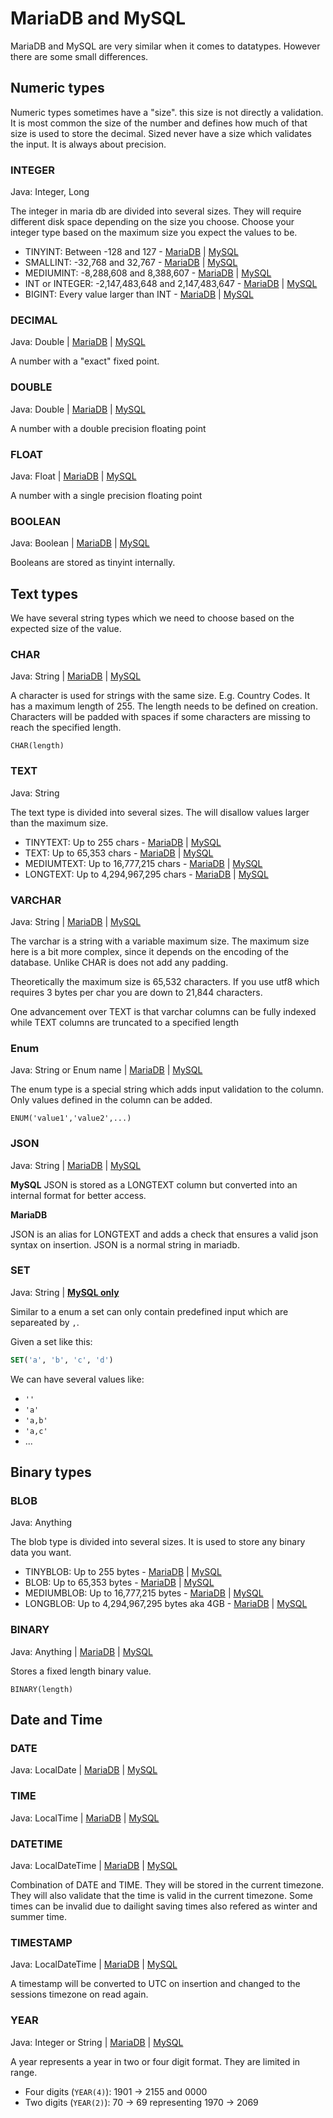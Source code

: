 # MariaDB and MySQL

MariaDB and MySQL are very similar when it comes to datatypes. However there are some small differences.

## Numeric types

Numeric types sometimes have a "size". this size is not directly a validation. It is most common the size of the number
and defines how much of that size is used to store the decimal. Sized never have a size which validates the input. It is
always about precision.

### INTEGER

Java: Integer, Long

The integer in maria db are divided into several sizes. They will require different disk space depending on the size you
choose. Choose your integer type based on the maximum size you expect the values to be.

- TINYINT: Between -128 and 127 - [MariaDB](https://mariadb.com/kb/en/tinyint/)
  | [MySQL](https://dev.mysql.com/doc/refman/8.0/en/integer-types.html)
- SMALLINT: -32,768 and 32,767 - [MariaDB](https://mariadb.com/kb/en/smallint/)
  | [MySQL](https://dev.mysql.com/doc/refman/8.0/en/integer-types.html)
- MEDIUMINT: -8,288,608 and 8,388,607 - [MariaDB](https://mariadb.com/kb/en/mediumint/)
  | [MySQL](https://dev.mysql.com/doc/refman/8.0/en/integer-types.html)
- INT or INTEGER: -2,147,483,648 and 2,147,483,647 - [MariaDB](https://mariadb.com/kb/en/int/)
  | [MySQL](https://dev.mysql.com/doc/refman/8.0/en/integer-types.html)
- BIGINT: Every value larger than INT - [MariaDB](https://mariadb.com/kb/en/bigint/)
  | [MySQL](https://dev.mysql.com/doc/refman/8.0/en/integer-types.html)

### DECIMAL

Java: Double | [MariaDB](https://mariadb.com/kb/en/decimal/)
| [MySQL](https://dev.mysql.com/doc/refman/8.0/en/fixed-point-types.html)

A number with a "exact" fixed point.

### DOUBLE

Java: Double | [MariaDB](https://mariadb.com/kb/en/double/)
| [MySQL](https://dev.mysql.com/doc/refman/8.0/en/floating-point-types.html)

A number with a double precision floating point

### FLOAT

Java: Float | [MariaDB](https://mariadb.com/kb/en/float/)
| [MySQL](https://dev.mysql.com/doc/refman/8.0/en/floating-point-types.html)

A number with a single precision floating point

### BOOLEAN

Java: Boolean | [MariaDB](https://mariadb.com/kb/en/boolean/)
| [MySQL](https://dev.mysql.com/doc/refman/8.0/en/other-vendor-data-types.html)

Booleans are stored as tinyint internally.

## Text types

We have several string types which we need to choose based on the expected size of the value.

### CHAR

Java: String | [MariaDB](https://mariadb.com/kb/en/char/) | [MySQL](https://dev.mysql.com/doc/refman/8.0/en/char.html)

A character is used for strings with the same size. E.g. Country Codes. It has a maximum length of 255. The length needs
to be defined on creation. Characters will be padded with spaces if some characters are missing to reach the specified
length.

`CHAR(length)`

### TEXT

Java: String

The text type is divided into several sizes. The will disallow values larger than the maximum size.

- TINYTEXT: Up to 255 chars - [MariaDB](https://mariadb.com/kb/en/tinytext/)
  | [MySQL](https://dev.mysql.com/doc/refman/8.0/en/blob.html)
- TEXT: Up to 65,353 chars - [MariaDB](https://mariadb.com/kb/en/text/)
  | [MySQL](https://dev.mysql.com/doc/refman/8.0/en/blob.html)
- MEDIUMTEXT: Up to 16,777,215 chars - [MariaDB](https://mariadb.com/kb/en/mediumtext/)
  | [MySQL](https://dev.mysql.com/doc/refman/8.0/en/blob.html)
- LONGTEXT: Up to 4,294,967,295 chars - [MariaDB](https://mariadb.com/kb/en/longtext/)
  | [MySQL](https://dev.mysql.com/doc/refman/8.0/en/blob.html)

### VARCHAR

Java: String | [MariaDB](https://mariadb.com/kb/en/varchar/)
| [MySQL](https://dev.mysql.com/doc/refman/8.0/en/char.html)

The varchar is a string with a variable maximum size. The maximum size here is a bit more complex, since it depends on
the encoding of the database. Unlike CHAR is does not add any padding.

Theoretically the maximum size is 65,532 characters. If you use utf8 which requires 3 bytes per char you are down to
21,844 characters.

One advancement over TEXT is that varchar columns can be fully indexed while TEXT columns are truncated to a specified
length

### Enum

Java: String or Enum name | [MariaDB](https://mariadb.com/kb/en/enum/)
| [MySQL](https://dev.mysql.com/doc/refman/8.0/en/enum.html)

The enum type is a special string which adds input validation to the column. Only values defined in the column can be
added.

```ENUM('value1','value2',...)```

### JSON

Java: String | [MariaDB](https://mariadb.com/kb/en/json-data-type/)
| [MySQL](https://dev.mysql.com/doc/refman/8.0/en/json.html)

**MySQL**
JSON is stored as a LONGTEXT column but converted into an internal format for better access.

**MariaDB**

JSON is an alias for LONGTEXT and adds a check that ensures a valid json syntax on insertion. JSON is a normal string in
mariadb.

### SET

Java: String | **[MySQL only](https://dev.mysql.com/doc/refman/8.0/en/set.html)**

Similar to a enum a set can only contain predefined input which are separeated by `,`.

Given a set like this:

```sql
SET('a', 'b', 'c', 'd')
```

We can have several values like:

- `''`
- `'a'`
- `'a,b'`
- `'a,c'`
- ...

## Binary types

### BLOB

Java: Anything

The blob type is divided into several sizes. It is used to store any binary data you want.

- TINYBLOB: Up to 255 bytes - [MariaDB](https://mariadb.com/kb/en/tinyblob/)
  | [MySQL](https://dev.mysql.com/doc/refman/8.0/en/blob.html)
- BLOB: Up to 65,353 bytes - [MariaDB](https://mariadb.com/kb/en/blob/)
  | [MySQL](https://dev.mysql.com/doc/refman/8.0/en/blob.html)
- MEDIUMBLOB: Up to 16,777,215 bytes - [MariaDB](https://mariadb.com/kb/en/mediumblob/)
  | [MySQL](https://dev.mysql.com/doc/refman/8.0/en/blob.html)
- LONGBLOB: Up to 4,294,967,295 bytes aka 4GB - [MariaDB](https://mariadb.com/kb/en/longblob/)
  | [MySQL](https://dev.mysql.com/doc/refman/8.0/en/blob.html)

### BINARY

Java: Anything | [MariaDB](https://mariadb.com/kb/en/binary/)
| [MySQL](https://dev.mysql.com/doc/refman/8.0/en/binary-varbinary.html)

Stores a fixed length binary value.

```BINARY(length)```

## Date and Time

### DATE

Java: LocalDate | [MariaDB](https://mariadb.com/kb/en/date/)
| [MySQL](https://dev.mysql.com/doc/refman/8.0/en/datetime.html)

### TIME

Java: LocalTime | [MariaDB](https://mariadb.com/kb/en/time/)
| [MySQL](https://dev.mysql.com/doc/refman/8.0/en/time.html)

### DATETIME

Java: LocalDateTime | [MariaDB](https://mariadb.com/kb/en/datetime/)
| [MySQL](https://dev.mysql.com/doc/refman/8.0/en/datetime.html)

Combination of DATE and TIME. They will be stored in the current timezone. They will also validate that the time is
valid in the current timezone. Some times can be invalid due to dailight saving times also refered as winter and summer
time.

### TIMESTAMP

Java: LocalDateTime | [MariaDB](https://mariadb.com/kb/en/timestamp/)
| [MySQL](https://dev.mysql.com/doc/refman/8.0/en/datetime.html)

A timestamp will be converted to UTC on insertion and changed to the sessions timezone on read again.

### YEAR

Java: Integer or String | [MariaDB](https://mariadb.com/kb/en/year-data-type/)
| [MySQL](https://dev.mysql.com/doc/refman/8.0/en/year.html)

A year represents a year in two or four digit format. They are limited in range.

- Four digits (`YEAR(4)`): 1901 -> 2155 and 0000
- Two digits (`YEAR(2)`): 70 -> 69 representing 1970 -> 2069

